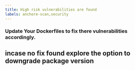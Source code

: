 ```yaml
---
title: High risk vulnerabilities are found
labels: anchore-scan,security
---
```

### Update Your Dockerfiles to fix there vulnerabilities accordingly.
## incase no fix found explore the option to downgrade package version